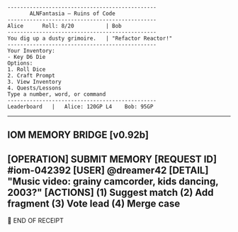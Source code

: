 ```
-----------------------------------------------
       ALNFantasia — Ruins of Code
-----------------------------------------------
Alice      Roll: 8/20          | Bob
-----------------------------------------------
You dig up a dusty grimoire.   | "Refactor Reactor!"
-----------------------------------------------
Your Inventory:
- Key D6 Die
Options:
1. Roll Dice
2. Craft Prompt
3. View Inventory
4. Quests/Lessons
Type a number, word, or command
-----------------------------------------------
Leaderboard   |   Alice: 120GP L4    Bob: 95GP
```

---------------------------------
IOM MEMORY BRIDGE [v0.92b]
---------------------------------
[OPERATION]   SUBMIT MEMORY
[REQUEST ID]  #iom-042392
[USER]        @dreamer42
[DETAIL]      "Music video: grainy camcorder, kids dancing, 2003?"
[ACTIONS]
    (1) Suggest match
    (2) Add fragment
    (3) Vote lead
    (4) Merge case
---------------------------------
🧾 END OF RECEIPT
